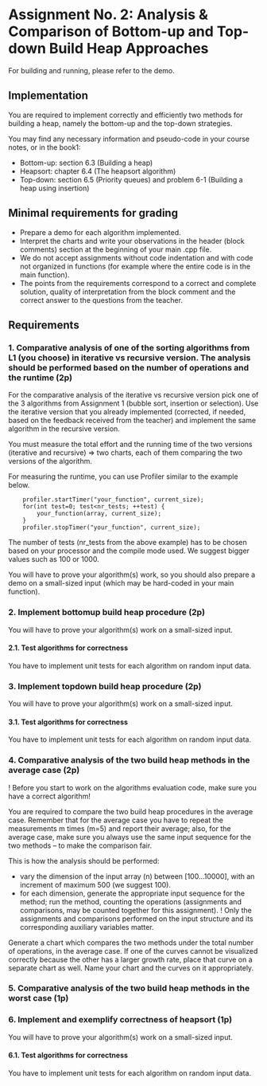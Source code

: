 # Assignment No. 2: Analysis & Comparison of Bottom-up and Top-down Build Heap Approaches

For building and running, please refer to the demo.

## Implementation

You are required to implement correctly and efficiently two methods for building a heap, namely the bottom-up and the top-down strategies.

You may find any necessary information and pseudo-code in your course notes, or in the book1:
- Bottom-up: section 6.3 (Building a heap)
- Heapsort: chapter 6.4 (The heapsort algorithm)
- Top-down: section 6.5 (Priority queues) and problem 6-1 (Building a heap using insertion)


## Minimal requirements for grading
- Prepare a demo for each algorithm implemented.
- Interpret the charts and write your observations in the header (block comments) section at the beginning of your main .cpp file.
- We do not accept assignments without code indentation and with code not organized in functions (for example where the entire code is in the main function).
- The points from the requirements correspond to a correct and complete solution, quality of interpretation from the block comment and the correct answer to the questions from the teacher. 


## Requirements

### 1.	Comparative analysis of one of the sorting algorithms from L1 (you choose) in iterative vs recursive version. The analysis should be performed based on the number of operations and the runtime (2p)
For the comparative analysis of the iterative vs recursive version pick one of the 3 algorithms from Assignment 1 (bubble sort, insertion or selection). Use the iterative version that you already implemented (corrected, if needed, based on the feedback received from the teacher) and implement the same algorithm in the recursive version.

You must measure the total effort and the running time of the two versions (iterative and recursive) => two charts, each of them comparing the two versions of the algorithm.

For measuring the runtime, you can use Profiler similar to the example below.

        profiler.startTimer("your_function", current_size);
        for(int test=0; test<nr_tests; ++test) {
            your_function(array, current_size);
        }
        profiler.stopTimer("your_function", current_size);

The number of tests (nr_tests from the above example) has to be chosen based on your processor and the compile mode used. We suggest bigger values such as 100 or 1000.

You will have to prove your algorithm(s) work, so you should also prepare a demo on a small-sized input (which may be hard-coded in your main function). 

### 2.	Implement bottom­up build heap procedure (2p)
You will have to prove your algorithm(s) work on a small-sized input.

#### 2.1. Test algorithms for correctness
You have to implement unit tests for each algorithm on random input data.

### 3.	Implement top­down build heap procedure (2p)
You will have to prove your algorithm(s) work on a small-sized input.

#### 3.1. Test algorithms for correctness
You have to implement unit tests for each algorithm on random input data.

### 4.	Comparative analysis of the two build heap methods in the average case (2p)
! Before you start to work on the algorithms evaluation code, make sure you have a correct algorithm!

You are required to compare the two build heap procedures in the average case. Remember that for the average case you have to repeat the measurements m times (m=5) and report their average; also, for the average case, make sure you always use the same input sequence for the two methods – to make the comparison fair.

This is how the analysis should be performed:
- vary the dimension of the input array (n) between [100…10000], with an increment of maximum 500 (we suggest 100).
- for each dimension, generate the appropriate input sequence for the method; run the method, counting the operations (assignments and comparisons, may be counted together for this assignment).
! Only the assignments and comparisons performed on the input structure and its corresponding auxiliary variables matter.

Generate a chart which compares the two methods under the total number of operations, in the average case. If one of the curves cannot be visualized correctly because the other has a larger growth rate, place that curve on a separate chart as well. Name your chart and the curves on it appropriately.

### 5.	Comparative analysis of the two build heap methods in the worst case (1p)

### 6.	Implement and exemplify correctness of heapsort (1p)
You will have to prove your algorithm(s) work on a small-sized input.

#### 6.1. Test algorithms for correctness
You have to implement unit tests for each algorithm on random input data.